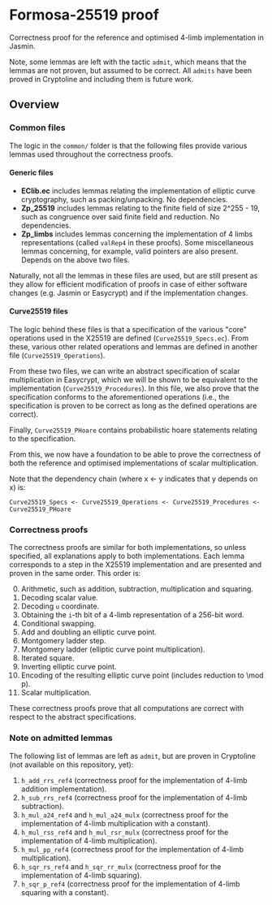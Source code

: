 # Formosa-25519 proof
Correctness proof for the reference and optimised 4-limb implementation in Jasmin.

Note, some lemmas are left with the tactic `admit`, which means that the lemmas are not proven, but assumed to be correct. All `admits` have been proved in Cryptoline and including them is future work.

## Overview
### Common files
The logic in the `common/` folder is that the following files provide various lemmas used throughout the correctness proofs.

#### Generic files
- **EClib.ec** includes lemmas relating the implementation of elliptic curve cryptography, such as packing/unpacking. No dependencies.
- **Zp_25519** includes lemmas relating to the finite field of size 2^255 - 19, such as congruence over said finite field and reduction. No dependencies.
- **Zp_limbs** includes lemmas concerning the implementation of 4 limbs representations (called `valRep4` in these proofs). Some miscellaneous lemmas concerning, for example, valid pointers are also present. Depends on the above two files.

Naturally, not all the lemmas in these files are used, but are still present as they allow for efficient modification of proofs in case of either software changes (e.g. Jasmin or Easycrypt) and if the implementation changes.

#### Curve25519 files
The logic behind these files is that a specification of the various "core" operations used in the X25519 are defined (`Curve25519_Specs.ec`). From these, various other related operations and lemmas are defined in another file (`Curve25519_Operations`).

From these two files, we can write an abstract specification of scalar multiplication in Easycrypt, which we will be shown to be equivalent to the implementation (`Curve25519_Procedures`). In this file, we also prove that the specification conforms to the aforementioned operations (i.e., the specification is proven to be correct as long as the defined operations are correct).

Finally, `Curve25519_PHoare` contains probabilistic hoare statements relating to the specification.

From this, we now have a foundation to be able to prove the correctness of both the reference and optimised implementations of scalar multiplication.

Note that the dependency chain (where x <- y indicates that y depends on x) is:

```
Curve25519_Specs <- Curve25519_Operations <- Curve25519_Procedures <- Curve25519_PHoare
```


### Correctness proofs
The correctness proofs are similar for both implementations, so unless specified, all explanations apply to both implementations. Each lemma corresponds to a step in the X25519 implementation and are presented and proven in the same order. This order is:

0. Arithmetic, such as addition, subtraction, multiplication and squaring.
1. Decoding scalar value.
2. Decoding `u` coordinate.
3. Obtaining the `i`-th bit of a 4-limb representation of a 256-bit word.
4. Conditional swapping.
5. Add and doubling an elliptic curve point.
6. Montgomery ladder step.
7. Montgomery ladder (elliptic curve point multiplication).
8. Iterated square.
9. Inverting elliptic curve point.
10. Encoding of the resulting elliptic curve point (includes reduction to \mod p).
11. Scalar multiplication.

These correctness proofs prove that all computations are correct with respect to the abstract specifications.

### Note on admitted lemmas
The following list of lemmas are left as `admit`, but are proven in Cryptoline (not available on this repository, yet):

1. `h_add_rrs_ref4` (correctness proof for the implementation of 4-limb addition implementation).
2. `h_sub_rrs_ref4` (correctness proof for the implementation of 4-limb subtraction).
3. `h_mul_a24_ref4` and `h_mul_a24_mulx` (correctness proof for the implementation of 4-limb multiplication with a constant).
4. `h_mul_rss_ref4` and `h_mul_rsr_mulx` (correctness proof for the implementation of 4-limb multiplication).
5. `h_mul_pp_ref4` (correctness proof for the implementation of 4-limb multiplication).
6. `h_sqr_rs_ref4` and `h_sqr_rr_mulx` (correctness proof for the implementation of 4-limb squaring).
7. `h_sqr_p_ref4` (correctness proof for the implementation of 4-limb squaring with a constant).
